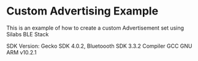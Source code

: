 # Custom Advertising Example

This is an example of how to create a custom Advertisement set using Silabs BLE Stack

SDK Version: Gecko SDK 4.0.2, Bluetoooth SDK 3.3.2
Compiler GCC GNU ARM v10.2.1